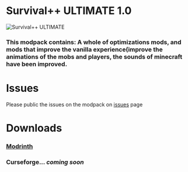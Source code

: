 # Survival++ ULTIMATE 1.0
![Survival++ ULTIMATE](https://github.com/user-attachments/assets/5eca86ed-4dc0-4282-a792-7afccc98d8b4)
### This modpack contains: A whole of optimizations mods, and mods that improve the vanilla experience(improve the animations of the mobs and players, the sounds of minecraft have been improved.
# Issues
Please public the issues on the modpack on [issues](https://github.com/vinikkj01/Survivalplusplus-ULTIMATE/issues) page
# Downloads
### [Modrinth](https://modrinth.com/modpack/survivalplusplus-ultimate/versions)
### Curseforge... _coming soon_
